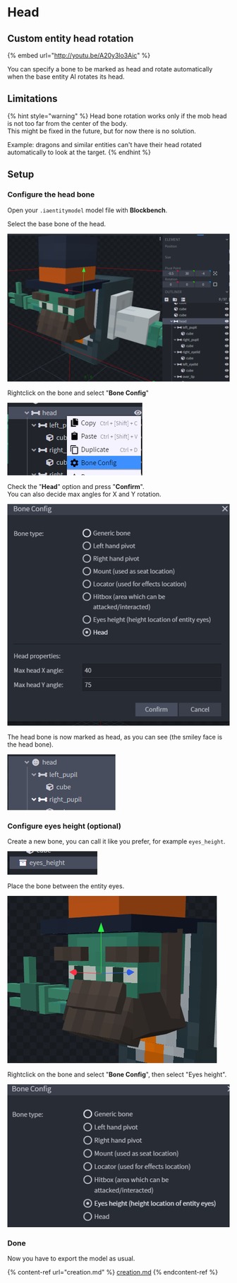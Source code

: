 # Head

## Custom entity head rotation

{% embed url="http://youtu.be/A20y3lo3Aic" %}

You can specify a bone to be marked as head and rotate automatically when the base entity AI rotates its head.

## Limitations

{% hint style="warning" %}
Head bone rotation works only if the mob head is not too far from the center of the body.\
This might be fixed in the future, but for now there is no solution.

Example: dragons and similar entities can't have their head rotated automatically to look at the target.
{% endhint %}

## Setup

### Configure the head bone

Open your `.iaentitymodel` model file with **Blockbench**.

Select the base bone of the head.

![](<../../../../.gitbook/assets/image (93) (1).png>)

Rightclick on the bone and select "**Bone Config**"

![](<../../../../.gitbook/assets/image (63) (1).png>)

Check the "**Head**" option and press "**Confirm**".\
You can also decide max angles for X and Y rotation.

![](<../../../../.gitbook/assets/image (84).png>)

The head bone is now marked as head, as you can see (the smiley face is the head bone).

![](<../../../../.gitbook/assets/image (51) (1).png>)

### Configure eyes height (optional)

Create a new bone, you can call it like you prefer, for example `eyes_height`.

![](<../../../../.gitbook/assets/image (59) (1) (1).png>)

Place the bone between the entity eyes.

![](<../../../../.gitbook/assets/image (45) (1).png>)

Rightclick on the bone and select "**Bone Config**", then select "Eyes height".

![](<../../../../.gitbook/assets/image (88) (1).png>)

### Done

Now you have to export the model as usual.

{% content-ref url="creation.md" %}
[creation.md](creation.md)
{% endcontent-ref %}

